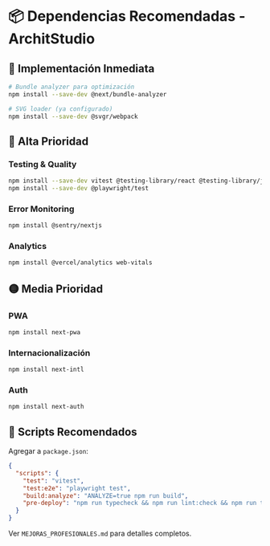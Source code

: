 # 📦 Dependencias Recomendadas - ArchitStudio

## 🚀 Implementación Inmediata

```bash
# Bundle analyzer para optimización
npm install --save-dev @next/bundle-analyzer

# SVG loader (ya configurado)
npm install --save-dev @svgr/webpack
```

## 🔴 Alta Prioridad

### Testing & Quality
```bash
npm install --save-dev vitest @testing-library/react @testing-library/jest-dom jsdom
npm install --save-dev @playwright/test
```

### Error Monitoring
```bash
npm install @sentry/nextjs
```

### Analytics
```bash
npm install @vercel/analytics web-vitals
```

## 🟡 Media Prioridad

### PWA
```bash
npm install next-pwa
```

### Internacionalización
```bash
npm install next-intl
```

### Auth
```bash
npm install next-auth
```

## 🔧 Scripts Recomendados

Agregar a `package.json`:

```json
{
  "scripts": {
    "test": "vitest",
    "test:e2e": "playwright test",
    "build:analyze": "ANALYZE=true npm run build",
    "pre-deploy": "npm run typecheck && npm run lint:check && npm run test"
  }
}
```

Ver `MEJORAS_PROFESIONALES.md` para detalles completos. 